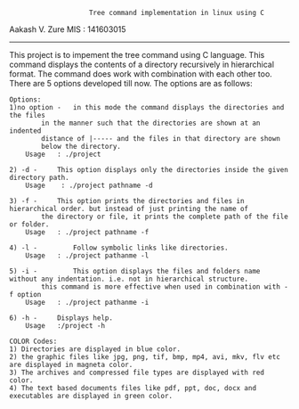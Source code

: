 						Tree command implementation in linux using C
						
Aakash V. Zure
MIS : 141603015
**********************************************************************************************************************************************

This project is to impement the tree command using C language. This command displays the contents of a directory recursively in hierarchical 
format. The command does work with combination with each other too. There are 5 options developed till now. The options are as follows:

	Options:
	1)no option - 	in this mode the command displays the directories and the files
			in the manner such that the directories are shown at an indented
			distance of |----- and the files in that directory are shown 
			below the directory.		
		Usage 	: ./project 
			
	2) -d -		This option displays only the directories inside the given directory path.
		Usage	 : ./project pathname -d
		
	3) -f -		This option prints the directories and files in hierarchical order. but instead of just printing the name of 
			the directory or file, it prints the complete path of the file or folder.  
		Usage 	: ./project pathname -f      
  	
	4) -l -         Follow symbolic links like directories.           		
		Usage 	: ./project pathanme -l

	5) -i -         This option displays the files and folders name without any indentation. i.e. not in hierarchical structure.
			this command is more effective when used in combination with -f option 
		Usage	: ./project pathanme -i

	6) -h -		Displays help.
		Usage 	:/project -h

	COLOR Codes:
	1) Directories are displayed in blue color.
	2) the graphic files like jpg, png, tif, bmp, mp4, avi, mkv, flv etc are displayed in magneta color.
	3) The archives and compressed file types are displayed with red color.
	4) The text based documents files like pdf, ppt, doc, docx and executables are displayed in green color.
